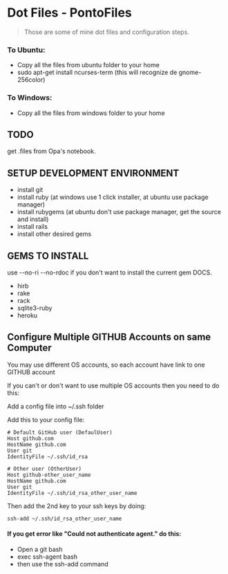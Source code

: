 # Dot Files - PontoFiles

> Those are some of mine dot files and configuration steps.

### To Ubuntu:

* Copy all the files from ubuntu folder to your home
* sudo apt-get install ncurses-term (this will recognize de gnome-256color)

### To Windows:

* Copy all the files from windows folder to your home

## TODO

get .files from Opa's notebook.

## SETUP DEVELOPMENT ENVIRONMENT

* install git
* install ruby (at windows use 1 click installer, at ubuntu use package manager)
* install rubygems (at ubuntu don't use package manager, get the source and install)
* install rails
* install other desired gems

## GEMS TO INSTALL

use --no-ri --no-rdoc if you don't want to install the current gem DOCS.

* hirb
* rake
* rack
* sqlite3-ruby
* heroku

## Configure Multiple GITHUB Accounts on same Computer

You may use different OS accounts, so each account have link to one GITHUB account

If you can't or don't want to use multiple OS accounts then you need to do this:

Add a config file into ~/.ssh folder

Add this to your config file:

    # Default GitHub user (DefaulUser)
    Host github.com
    HostName github.com
    User git
    IdentityFile ~/.ssh/id_rsa
     
    # Other user (OtherUser)
    Host github-other_user_name
    HostName github.com
    User git
    IdentityFile ~/.ssh/id_rsa_other_user_name

Then add the 2nd key to your ssh keys by doing:

    ssh-add ~/.ssh/id_rsa_other_user_name

#### If you get error like "Could not authenticate agent." do this:

* Open a git bash
* exec ssh-agent bash
* then use the ssh-add command
